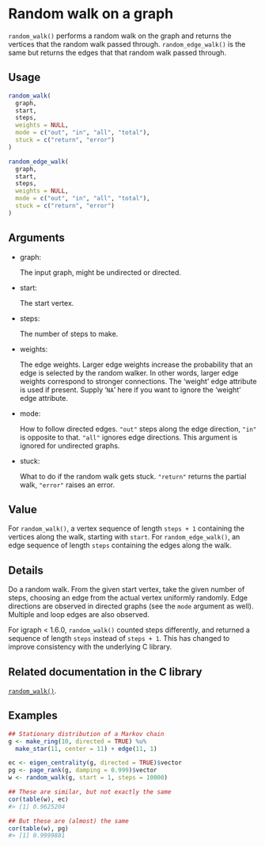 # Random walk on a graph

`random_walk()` performs a random walk on the graph and returns the
vertices that the random walk passed through. `random_edge_walk()` is
the same but returns the edges that that random walk passed through.

## Usage

``` r
random_walk(
  graph,
  start,
  steps,
  weights = NULL,
  mode = c("out", "in", "all", "total"),
  stuck = c("return", "error")
)

random_edge_walk(
  graph,
  start,
  steps,
  weights = NULL,
  mode = c("out", "in", "all", "total"),
  stuck = c("return", "error")
)
```

## Arguments

- graph:

  The input graph, might be undirected or directed.

- start:

  The start vertex.

- steps:

  The number of steps to make.

- weights:

  The edge weights. Larger edge weights increase the probability that an
  edge is selected by the random walker. In other words, larger edge
  weights correspond to stronger connections. The ‘weight’ edge
  attribute is used if present. Supply ‘`NA`’ here if you want to ignore
  the ‘weight’ edge attribute.

- mode:

  How to follow directed edges. `"out"` steps along the edge direction,
  `"in"` is opposite to that. `"all"` ignores edge directions. This
  argument is ignored for undirected graphs.

- stuck:

  What to do if the random walk gets stuck. `"return"` returns the
  partial walk, `"error"` raises an error.

## Value

For `random_walk()`, a vertex sequence of length `steps + 1` containing
the vertices along the walk, starting with `start`. For
`random_edge_walk()`, an edge sequence of length `steps` containing the
edges along the walk.

## Details

Do a random walk. From the given start vertex, take the given number of
steps, choosing an edge from the actual vertex uniformly randomly. Edge
directions are observed in directed graphs (see the `mode` argument as
well). Multiple and loop edges are also observed.

For igraph \< 1.6.0, `random_walk()` counted steps differently, and
returned a sequence of length `steps` instead of `steps + 1`. This has
changed to improve consistency with the underlying C library.

## Related documentation in the C library

[`random_walk()`](https://igraph.org/c/html/latest/igraph-Visitors.html#igraph_random_walk).

## Examples

``` r
## Stationary distribution of a Markov chain
g <- make_ring(10, directed = TRUE) %u%
  make_star(11, center = 11) + edge(11, 1)

ec <- eigen_centrality(g, directed = TRUE)$vector
pg <- page_rank(g, damping = 0.999)$vector
w <- random_walk(g, start = 1, steps = 10000)

## These are similar, but not exactly the same
cor(table(w), ec)
#> [1] 0.9625204

## But these are (almost) the same
cor(table(w), pg)
#> [1] 0.9999881
```
